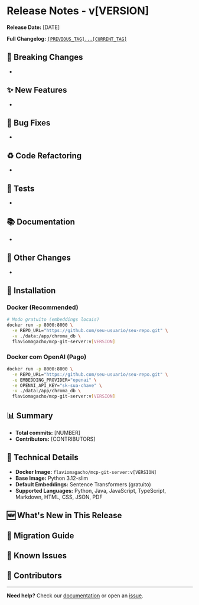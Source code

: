 # Release Notes - v[VERSION]

**Release Date:** [DATE]

**Full Changelog:** [`[PREVIOUS_TAG]...[CURRENT_TAG]`](https://github.com/magacho/mcp-git-server/compare/[PREVIOUS_TAG]...[CURRENT_TAG])

## 🚨 Breaking Changes
<!-- Mudanças que quebram compatibilidade -->
- 

## ✨ New Features
<!-- Novas funcionalidades -->
- 

## 🐛 Bug Fixes
<!-- Correções de bugs -->
- 

## ♻️ Code Refactoring
<!-- Refatorações de código -->
- 

## 🧪 Tests
<!-- Melhorias em testes -->
- 

## 📚 Documentation
<!-- Atualizações de documentação -->
- 

## 🔧 Other Changes
<!-- Outras mudanças (chores, build, etc.) -->
- 

## 🚀 Installation

### Docker (Recommended)

```bash
# Modo gratuito (embeddings locais)
docker run -p 8000:8000 \
  -e REPO_URL="https://github.com/seu-usuario/seu-repo.git" \
  -v ./data:/app/chroma_db \
  flaviomagacho/mcp-git-server:v[VERSION]
```

### Docker com OpenAI (Pago)

```bash
docker run -p 8000:8000 \
  -e REPO_URL="https://github.com/seu-usuario/seu-repo.git" \
  -e EMBEDDING_PROVIDER="openai" \
  -e OPENAI_API_KEY="sk-sua-chave" \
  -v ./data:/app/chroma_db \
  flaviomagacho/mcp-git-server:v[VERSION]
```

## 📊 Summary

- **Total commits:** [NUMBER]
- **Contributors:** [CONTRIBUTORS]

## 🔧 Technical Details

- **Docker Image:** `flaviomagacho/mcp-git-server:v[VERSION]`
- **Base Image:** Python 3.12-slim
- **Default Embeddings:** Sentence Transformers (gratuito)
- **Supported Languages:** Python, Java, JavaScript, TypeScript, Markdown, HTML, CSS, JSON, PDF

## 🆕 What's New in This Release

<!-- Destaque principal da release -->

## 🔄 Migration Guide

<!-- Se houver breaking changes, explicar como migrar -->

## 🐛 Known Issues

<!-- Issues conhecidos nesta versão -->

## 🙏 Contributors

<!-- Agradecer contribuidores -->

---

**Need help?** Check our [documentation](README.md) or open an [issue](https://github.com/magacho/mcp-git-server/issues).